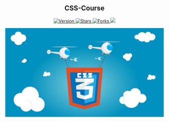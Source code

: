 
<h2 align="center"> CSS-Course </h2>

<p align="center">
  
  <a href="https://github.com/BrianMarquez3/CSS-Course/tags">
    <img src="https://img.shields.io/github/tag/BrianMarquez3/CSS-Course.svg?label=version&style=flat" alt="Version">
  </a>
  <a href="https://github.com/BrianMarquez3/CSS-Course/stargazers">
    <img src="https://img.shields.io/github/stars/BrianMarquez3/CSS-Course.svg?style=flat" alt="Stars">
  </a>
  <a href="https://github.com/BrianMarquez3/CSS-Course/network">
    <img src="https://img.shields.io/github/forks/BrianMarquez3/CSS-Course.svg?style=flat" alt="Forks">
  </a>
   </a>
   <a href="https://github.com/BrianMarquez3/CSS-Course/network">
    <img src="https://img.shields.io/badge/Plataform-Windows-blue">
  </a>
  
</p>
  
![python](./Images/css.jpg)


